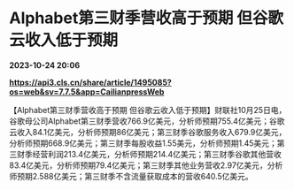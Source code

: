 # Alphabet第三财季营收高于预期 但谷歌云收入低于预期

**2023-10-24 20:06**

**https://api3.cls.cn/share/article/1495085?os=web&sv=7.7.5&app=CailianpressWeb**

【Alphabet第三财季营收高于预期 但谷歌云收入低于预期】财联社10月25日电，谷歌母公司Alphabet第三财季营收766.9亿美元，分析师预期755.4亿美元；谷歌云收入84.1亿美元，分析师预期86亿美元；第三财季谷歌服务收入679.9亿美元，分析师预期668.9亿美元；第三财季每股收益1.55美元，分析师预期1.45美元；第三财季经营利润213.4亿美元，分析师预期214.4亿美元；第三财季谷歌其他营收83.4亿美元，分析师预期79.4亿美元；第三财季其他业务营收2.97亿美元，分析师预期2.588亿美元；第三财季不含流量获取成本的营收640.5亿美元。